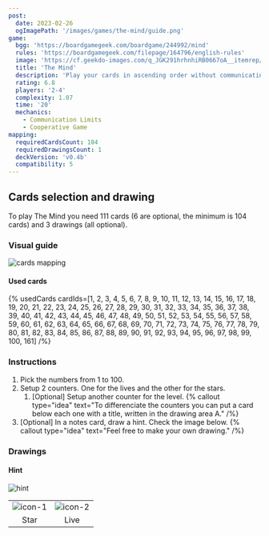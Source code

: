 ```yaml
---
post:
  date: 2023-02-26
  ogImagePath: '/images/games/the-mind/guide.png'
game:
  bgg: 'https://boardgamegeek.com/boardgame/244992/mind'
  rules: 'https://boardgamegeek.com/filepage/164796/english-rules'
  image: 'https://cf.geekdo-images.com/q_JGK291hrhnhiRB0667oA__itemrep/img/w6x_ahGLQVe2u6trDx0kO91OprM=/fit-in/246x300/filters:strip_icc()/pic3979766.png'
  title: 'The Mind'
  description: 'Play your cards in ascending order without communicating. Timing is key!'
  rating: 6.8
  players: '2-4'
  complexity: 1.07
  time: '20'
  mechanics:
    - Communication Limits
    - Cooperative Game
mapping:
  requiredCardsCount: 104
  requiredDrawingsCount: 1
  deckVersion: 'v0.4b'
  compatibility: 5
---
```


## Cards selection and drawing

To play The Mind you need 111 cards (6 are optional, the minimum is 104 cards) and 3 drawings (all optional).

### Visual guide

![cards mapping](/images/games/the-mind/guide.png)

#### Used cards

{% usedCards cardIds=[1, 2, 3, 4, 5, 6, 7, 8, 9, 10, 11, 12, 13, 14, 15, 16, 17, 18, 19, 20, 21, 22, 23, 24, 25, 26, 27, 28, 29, 30, 31, 32, 33, 34, 35, 36, 37, 38, 39, 40, 41, 42, 43, 44, 45, 46, 47, 48, 49, 50, 51, 52, 53, 54, 55, 56, 57, 58, 59, 60, 61, 62, 63, 64, 65, 66, 67, 68, 69, 70, 71, 72, 73, 74, 75, 76, 77, 78, 79, 80, 81, 82, 83, 84, 85, 86, 87, 88, 89, 90, 91, 92, 93, 94, 95, 96, 97, 98, 99, 100, 161] /%}

### Instructions

1. Pick the numbers from 1 to 100.
1. Setup 2 counters. One for the lives and the other for the stars.
   1. \[Optional\] Setup another counter for the level.
      {% callout type="idea" text="To differenciate the counters you can put a card below each one with a title, written in the drawing area A." /%}
1. \[Optional\] In a notes card, draw a hint. Check the image below.
   {% callout type="idea" text="Feel free to make your own drawing." /%}

### Drawings

#### Hint

![hint](/images/games/the-mind/guide-drawing.png)

|                                                   |                                                   |
| :-----------------------------------------------: | :-----------------------------------------------: |
| ![icon-1](/images/games/the-mind/icon-hint-1.png) | ![icon-2](/images/games/the-mind/icon-hint-2.png) |
|                       Star                        |                       Live                        |
